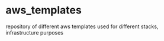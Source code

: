 # aws_templates
repository of different aws templates used for different stacks, infrastructure purposes
